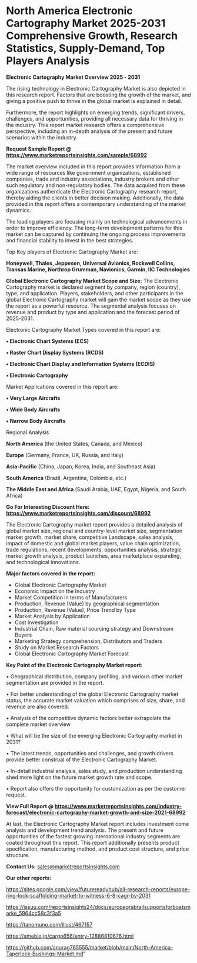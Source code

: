 # North America Electronic Cartography Market 2025-2031 Comprehensive Growth, Research Statistics, Supply-Demand,  Top Players Analysis

<Strong> Electronic Cartography Market Overview 2025 - 2031</strong>

The rising technology in Electronic Cartography Market is also depicted in this research report. Factors that are boosting the growth of the market, and giving a positive push to thrive in the global market is explained in detail.

Furthermore, the report highlights on emerging trends, significant drivers, challenges, and opportunities, providing all necessary data for thriving in the industry. This report market research offers a comprehensive perspective, including an in-depth analysis of the present and future scenarios within the industry.

<strong>Request Sample Report @ <a href=https://www.marketreportsinsights.com/sample/68992>https://www.marketreportsinsights.com/sample/68992</a></strong>

The market overview included in this report provides information from a wide range of resources like government organizations, established companies, trade and industry associations, industry brokers and other such regulatory and non-regulatory bodies. The data acquired from these organizations authenticate the Electronic Cartography research report, thereby aiding the clients in better decision making. Additionally, the data provided in this report offers a contemporary understanding of the market dynamics.

The leading players are focusing mainly on technological advancements in order to improve efficiency. The long-term development patterns for this market can be captured by continuing the ongoing process improvements and financial stability to invest in the best strategies.

Top Key players of Electronic Cartography Market are:

<strong>Honeywell, Thales, Jeppesen, Universal Avionics, Rockwell Collins, Transas Marine, Northrop Grumman, Navionics, Garmin, IIC Technologies</strong>

<strong><b>Global Electronic Cartography Market Scope and Size:</b></strong>
The Electronic Cartography market is declared segment by company, region (country), type, and application. Players, stakeholders, and other participants in the global Electronic Cartography market will gain the market scope as they use the report as a powerful resource. The segmental analysis focuses on revenue and product by type and application and the forecast period of 2025-2031.

Electronic Cartography Market Types covered in this report are:

<strong>• Electronic Chart Systems (ECS)

• Raster Chart Display Systems (RCDS)

• Electronic Chart Display and Information Systems (ECDIS)

• Electronic Cartography</strong>

Market Applications covered in this report are:

<strong>• Very Large Aircrafts

• Wide Body Aircrafts

• Narrow Body Aircrafts</strong> 

Regional Analysis

<strong>North America</strong> (the United States, Canada, and Mexico)

<strong>Europe</strong> (Germany, France, UK, Russia, and Italy)

<strong>Asia-Pacific</strong> (China, Japan, Korea, India, and Southeast Asia)

<strong>South America</strong> (Brazil, Argentina, Colombia, etc.)

<strong>The Middle East and Africa</strong> (Saudi Arabia, UAE, Egypt, Nigeria, and South Africa)

<strong>Go For Interesting Discount Here: <a href=https://www.marketreportsinsights.com/discount/68992>https://www.marketreportsinsights.com/discount/68992</a></strong>

The Electronic Cartography market report provides a detailed analysis of global market size, regional and country-level market size, segmentation market growth, market share, competitive Landscape, sales analysis, impact of domestic and global market players, value chain optimization, trade regulations, recent developments, opportunities analysis, strategic market growth analysis, product launches, area marketplace expanding, and technological innovations.

<strong><b>Major factors covered in the report:</b></strong>
<ul>
  <li>Global Electronic Cartography Market </li>
  <li>Economic Impact on the Industry</li>
  <li>Market Competition in terms of Manufacturers</li>
  <li>Production, Revenue (Value) by geographical segmentation</li>
  <li>Production, Revenue (Value), Price Trend by Type</li>
  <li>Market Analysis by Application</li>
  <li>Cost Investigation</li>
  <li>Industrial Chain, Raw material sourcing strategy and Downstream Buyers</li>
  <li>Marketing Strategy comprehension, Distributors and Traders</li>
  <li>Study on Market Research Factors</li>
  <li>Global Electronic Cartography Market Forecast</li>
</ul>

<strong><b>Key Point of the Electronic Cartography Market report:</b></strong>

• Geographical distribution, company profiling, and various other market segmentation are provided in the report.

• For better understanding of the global Electronic Cartography market status, the accurate market valuation which comprises of size, share, and revenue are also covered.

• Analysis of the competitive dynamic factors better extrapolate the complete market overview

• What will be the size of the emerging Electronic Cartography market in 2031?

• The latest trends, opportunities and challenges, and growth drivers provide better construal of the Electronic Cartography Market.

• In-detail industrial analysis, sales study, and production understanding shed more light on the future market growth rate and scope.

• Report also offers the opportunity for customization as per the customer request.

<strong><b>View Full Report @ <a href=https://www.marketreportsinsights.com/industry-forecast/electronic-cartography-market-growth-and-size-2021-68992>https://www.marketreportsinsights.com/industry-forecast/electronic-cartography-market-growth-and-size-2021-68992</a></b></strong>


At last, the Electronic Cartography Market report includes investment come analysis and development trend analysis. The present and future opportunities of the fastest growing international industry segments are coated throughout this report. This report additionally presents product specification, manufacturing method, and product cost structure, and price structure.

<strong>Contact Us:</strong>
sales@marketreportsinsights.com

<strong>Our other reports:</strong>

<a href=https://sites.google.com/view/futurereadyhub/all-research-reports/europe-ring-lock-scaffolding-market-to-witness-6-8-cagr-by-2031>https://sites.google.com/view/futurereadyhub/all-research-reports/europe-ring-lock-scaffolding-market-to-witness-6-8-cagr-by-2031</a>

<a href=https://issuu.com/reportsinsights24/docs/europegrabrailsupportsforboatsmarke_5964cc58c3f3a5>https://issuu.com/reportsinsights24/docs/europegrabrailsupportsforboatsmarke_5964cc58c3f3a5</a>

<a href=https://tanomuno.com/illust/467157>https://tanomuno.com/illust/467157</a>

<a href=https://ameblo.jp/cargo656/entry-12886810676.html>https://ameblo.jp/cargo656/entry-12886810676.html</a>

<a href=https://github.com/anurag765555/market/blob/main/North-America-Taperlock-Bushings-Market.md>https://github.com/anurag765555/market/blob/main/North-America-Taperlock-Bushings-Market.md</a>"
